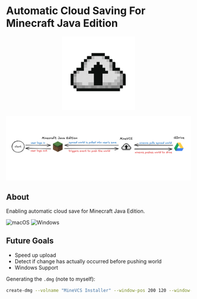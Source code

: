 # Automatic Cloud Saving For Minecraft Java Edition

<p align="center">
  <img src="./build/appicon.png" width="200"/>
</p>

<p align="center">
  <img src="./assets/design.png" alt="design for minevcs"/>
</p>

## About

Enabling automatic cloud save for Minecraft Java Edition.

![macOS](https://img.shields.io/badge/macOS-supported-brightgreen?style=flat-square&logo=apple&logoColor=white)
![Windows](https://img.shields.io/badge/Windows-not%20yet-red?style=flat-square&logo=windows&logoColor=white)


## Future Goals

- Speed up upload
- Detect if change has actually occurred before pushing world
- Windows Support

Generating the `.dmg` (note to myself):
```bash
create-dmg --volname "MineVCS Installer" --window-pos 200 120 --window-size 500 300 --icon-size 100 --icon "minevcs.app" 125 150 --app-drop-link 375 150 MineVCS-Installer.dmg minevcs.app
